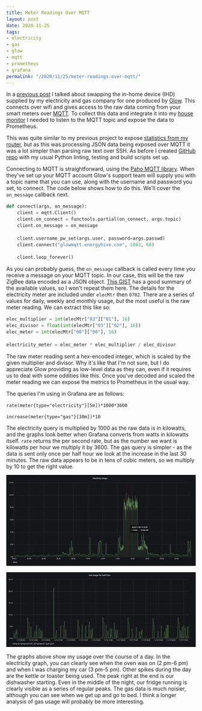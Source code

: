 ```yaml
---
title: Meter Readings Over MQTT
layout: post
date: 2020-11-25
tags:
- electricity
- gas
- glow
- mqtt
- prometheus
- grafana
permalink: "/2020/11/25/meter-readings-over-mqtt/"
---
```

In a [previous post](/2020/11/04/glow-bright/) I talked about swapping the in-home device (IHD)
supplied by my electricity and gas company for one produced by [Glow](https://shop.glowmarkt.com/).
This connects over wifi and gives access to the raw data coming from your smart meters over [MQTT](https://mqtt.org/).
To collect this data and integrate it into my
[house monitor](https://www.theandrewwilkinson.com/2020/10/14/house-measurements/) I needed to listen to the MQTT
topic and expose the data to Prometheus.

This was quite similar to my previous project to expose [statistics from my router](
https://www.theandrewwilkinson.com/2020/10/21/router-stats-to-prometheus/), but as this was processing
JSON data being exposed over MQTT it was a lot simpler than parsing raw text over SSH. As before I created
[GitHub repo](https://github.com/andrewjw/glowprom) with my usual Python linting, testing and build scripts set up.

Connecting to MQTT is straightforward, using the [Paho MQTT library](https://pypi.org/project/paho-mqtt/). When they've
set up your MQTT account Glow's support team will supply you with a topic name that you can use, along with the username
and password you set, to connect. The code below shows how to do this. We'll cover the `on_message` callback next.
<!--more-->

```python
def connect(args, on_message):
    client = mqtt.Client()
    client.on_connect = functools.partial(on_connect, args.topic)
    client.on_message = on_message

    client.username_pw_set(args.user, password=args.passwd)
    client.connect("glowmqtt.energyhive.com", 1883, 60)

    client.loop_forever()
```

As you can probably guess, the `on_message` callback is called every time you receive a message on your MQTT topic. In our
case, this will be the raw ZigBee data encoded as a JSON object. [This GIST](
https://gist.github.com/ndfred/b373eeafc4f5b0870c1b8857041289a9) has a good summary of the available values, so I
won't repeat them here. The details for the electricity meter are included under `elecMtr` then `0702`. There are a series
of values for daily, weekly and monthly usage, but the most useful is the raw meter reading. We can extract this like so:

```python
elec_multiplier = int(elecMtr["03"]["01"], 16)
elec_divisor = float(int(elecMtr["03"]["02"], 16))
elec_meter = int(elecMtr["00"]["00"], 16)

electricity_meter = elec_meter * elec_multiplier / elec_divisor
```

The raw meter reading sent a hex-encoded integer, which is scaled by the given multiplier and divisor. Why it's like that
I'm not sure, but I do appreciate Glow providing as low-level data as they can, even if it requires us to deal with
some oddities like this. Once you've decoded and scaled the meter reading we can expose the metrics to Prometheus in the
usual way.

The queries I'm using in Grafana are as follows:

```
rate(meter{type="electricity"}[5m])*1000*3600
```

```
increase(meter{type="gas"}[30m])*10
```

The electricity query is multiplied by 1000 as the raw data is in kilowatts, and the graphs look better when Grafana converts
from watts in kilowatts itself. `rate` returns the per second rate, but as the number we want is kilowatts per hour we multiply
it by 3600. The gas query is simpler - as the data is sent only once per half hour we look at the increase in the last 30 minutes.
The raw data appears to be in tens of cubic meters, so we multiply by 10 to get the right value.

![Electricity Usage](/assets/electricity_usage.png)

![Gas Usage](/assets/gas_usage.png)

The graphs above show my usage over the course of a day. In the electricity graph, you can clearly see when the oven was on (2 pm-6 pm)
and when I was charging my car (3 pm-5 pm). Other spikes during the day are the kettle or toaster being used. The peak right at the end
is our dishwasher starting. Even in the middle of the night, our fridge running is clearly visible as a series of regular peaks. The gas
data is much noisier, although you can see when we get up and go to bed. I think a longer analysis of gas usage will probably be more
interesting.
